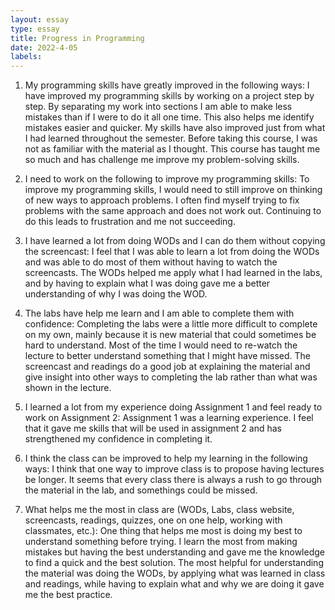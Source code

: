 ```yaml
---
layout: essay
type: essay
title: Progress in Programming 
date: 2022-4-05
labels:
---
```


1.	My programming skills have greatly improved in the following ways:
	I have improved my programming skills by working on a project step by step. By separating my work into sections I am able to make less mistakes than if I were to do it all one time. This also helps me identify mistakes easier and quicker. My skills have also improved just from what I had learned throughout the semester. Before taking this course, I was not as familiar with the material as I thought. This course has taught me so much and has challenge me improve my problem-solving skills.  

2.	I need to work on the following to improve my programming skills:
	To improve my programming skills, I would need to still improve on thinking of new ways to approach problems. I often find myself trying to fix problems with the same approach and does not work out. Continuing to do this leads to frustration and me not succeeding. 

3.	I have learned a lot from doing WODs and I can do them without copying the screencast:
	I feel that I was able to learn a lot from doing the WODs and was able to do most of them without having to watch the screencasts. The WODs helped me apply what I had learned in the labs, and by having to explain what I was doing gave me a better understanding of why I was doing the WOD. 

4.	The labs have help me learn and I am able to complete them with confidence:
Completing the labs were a little more difficult to complete on my own, mainly because it is new material that could sometimes be hard to understand. Most of the time I would need to re-watch the lecture to better understand something that I might have missed. The screencast and readings do a good job at explaining the material and give insight into other ways to completing the lab rather than what was shown in the lecture. 

5.	I learned a lot from my experience doing Assignment 1 and feel ready to work on Assignment 2:
	Assignment 1 was a learning experience. I feel that it gave me skills that will be used in assignment 2 and has strengthened my confidence in completing it. 

6.	I think the class can be improved to help my learning in the following ways:
	I think that one way to improve class is to propose having lectures be longer. It seems that every class there is always a rush to go through the material in the lab, and somethings could be missed. 

7.	What helps me the most in class are (WODs, Labs, class website, screencasts, readings, quizzes, one on one help, working with classmates, etc.):
	One thing that helps me most is doing my best to understand something before trying. I learn the most from making mistakes but having the best understanding and gave me the knowledge to find a quick and the best solution. The most helpful for understanding the material was doing the WODs, by applying what was learned in class and readings, while having to explain what and why we are doing it gave me the best practice. 



